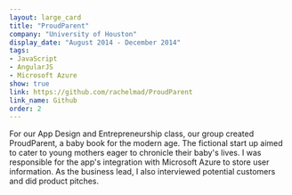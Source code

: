 ```yaml
---
layout: large_card
title: "ProudParent"
company: "University of Houston"
display_date: "August 2014 - December 2014"
tags: 
- JavaScript
- AngularJS
- Microsoft Azure
show: true
link: https://github.com/rachelmad/ProudParent
link_name: Github
order: 2
---
```


For our App Design and Entrepreneurship class, our group created ProudParent, a baby book for the modern age.
The fictional start up aimed to cater to young mothers eager to chronicle their baby's lives. 
I was responsible for the app's integration with Microsoft Azure to store user information. 
As the business lead, I also interviewed potential customers and did product pitches.